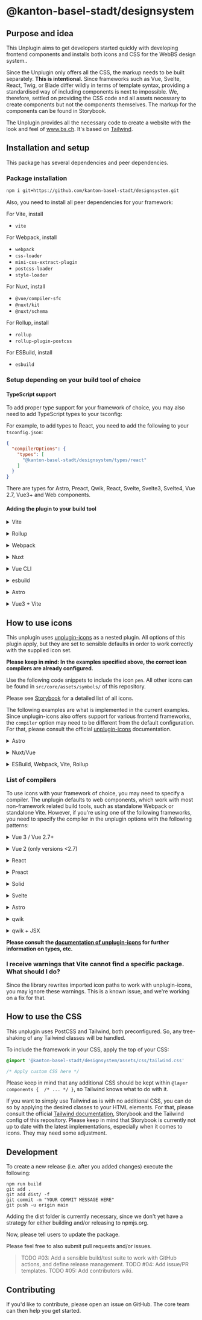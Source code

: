 # @kanton-basel-stadt/designsystem

## Purpose and idea

This Unplugin aims to get developers started quickly with developing frontend components and installs both icons and
CSS for the WebBS design system..

Since the Unplugin only offers all the CSS, the markup needs to be built separately. **This is intentional.** Since
frameworks such as Vue, Svelte, React, Twig, or Blade differ wildly in terms of template syntax, providing a standardised
way of including components is next to impossible. We, therefore, settled on providing the CSS code and all assets
necessary to create components but not the components themselves. The markup for the components can be found in Storybook.

The Unplugin provides all the necessary code to create a website with the look and feel of www.bs.ch. It's based
on [Tailwind](https://tailwindcss.com).

## Installation and setup

This package has several dependencies and peer dependencies.

### Package installation

```bash
npm i git+https://github.com/kanton-basel-stadt/designsystem.git
```

Also, you need to install all peer dependencies for your framework:

For Vite, install

 * `vite`

For Webpack, install

 * `webpack`
 * `css-loader`
 * `mini-css-extract-plugin`
 * `postcss-loader`
 * `style-loader`

For Nuxt, install

 * `@vue/compiler-sfc`
 * `@nuxt/kit`
 * `@nuxt/schema`

For Rollup, install

 * `rollup`
 * `rollup-plugin-postcss`

For ESBuild, install

 * `esbuild`

### Setup depending on your build tool of choice

#### TypeScript support

To add proper type support for your framework of choice, you may also need to add TypeScript types to your tsconfig:

For example, to add types to React, you need to add the following to your `tsconfig.json`:

```json
{
  "compilerOptions": {
    "types": [
      "@kanton-basel-stadt/designsystem/types/react"
    ]
  }
}
```

There are types for Astro, Preact, Qwik, React, Svelte, Svelte3, Svelte4, Vue 2.7, Vue3+ and Web components.

#### Adding the plugin to your build tool

<details>
<summary>Vite</summary><br>

```ts
import KantonBSDesignsystemPlugin from '@kanton-basel-stadt/designsystem/vite'

export default defineConfig({
  plugins: [
    KantonBSDesignsystemPlugin({ /* Options */ }),
  ],
  server: {
    fs: {
      strict: false,
    }
  },
})
```

Example: Can be found in `examples/vite-vanillla`.

<br></details>

<details>
<summary>Rollup</summary><br>

```ts
// rollup.config.js
import KantonBSDesignsystemPlugin from '@kanton-basel-stadt/designsystem/dist/rollup.cjs'

export default {
  input: 'main.js',
  output: { format: 'es', file: 'dist/bundle.js' },
  plugins: [
    KantonBSDesignsystemPlugin.default({
      tailwindOptions: {
        targetDir: `${process.cwd()}/dist` // Necessary for the output of font files to work
      }
    }),
  ],
}
```

Example: Can be found in `examples/rollup`.

<br></details>

<details>
<summary>Webpack</summary><br>

```ts
// webpack.config.js
module.exports = {
  /* ... */
  plugins: [
    require('@kanton-basel-stadt/designsystem/webpack').default({ /* Options */ })
  ],
}
```

Example: Can be found in `examples/webpack5`.

<br></details>

<details>
<summary>Nuxt</summary><br>

```ts
// nuxt.config.js
export default defineNuxtConfig({
  modules: [
    ['@kanton-basel-stadt/designsystem/nuxt', {
      iconOptions: {
        compiler: 'vue3',
      }
    }],
  ],
})
```

> This module works for both Nuxt 2 and [Nuxt Vite](https://github.com/nuxt/vite)

Example: Can be found in `examples/nuxt`.

<br></details>

<details>
<summary>Vue CLI</summary><br>

```ts
// vue.config.js
module.exports = {
  configureWebpack: {
    plugins: [
      require('@kanton-basel-stadt/designsystem/webpack')({
        iconOptions: {
          compiler: 'vue3',
        },
      }),
    ],
  },
}
```

<br></details>

<details>
<summary>esbuild</summary><br>

```ts
import Starter from '@kanton-basel-stadt/designsystem/esbuild'
// esbuild.config.js
import { build } from 'esbuild'

build({
  plugins: [KantonBSDesignsystemPlugin()],
  loader: {
    // Necessary for the font files to work
    '.woff': 'file',
    '.woff2': 'file',
  }
})
```

Example: Can be found in `examples/esbuild`.

<br></details>

<details>
<summary>Astro</summary><br>

```ts
// astro.config.mjs
import KantonBSDesignsystemPlugin from '@kanton-basel-stadt/designsystem/astro'

// https://astro.build/config
export default defineConfig({
  integrations: [
    KantonBSDesignsystemPlugin({
      iconOptions: {
        compiler: 'astro',
      }
    })
  ],
})
```

Example: Can be found in `examples/astro`.

<br></details>

<details>
<summary>Vue3 + Vite</summary><br>

```ts
// vite.config.ts
import { fileURLToPath, URL } from 'node:url'

import KantonBSDesignsystemPlugin from '@kanton-basel-stadt/designsystem/vite'
import vue from '@vitejs/plugin-vue'
import { defineConfig } from 'vite'

// https://vitejs.dev/config/
export default defineConfig({
  plugins: [
    KantonBSDesignsystemPlugin({
      iconOptions: {
        compiler: 'vue3',
      },
    }),
    vue(),
  ],
  resolve: {
    alias: {
      '@': fileURLToPath(new URL('./src', import.meta.url))
    }
  },
  server: {
    fs: {
      strict: false,
    }
  },
})
```

Example: Can be found in `examples/vue-vite`.

<br></details>

## How to use icons

This unplugin uses [unplugin-icons](https://www.npmjs.com/package/unplugin-icons) as a nested plugin. All options of
this plugin apply, but they are set to sensible defaults in order to work correctly with the supplied icon set.

**Please keep in mind: In the examples specified above, the correct icon compilers are already configured.**

Use the following code snippets to include the icon `pen`. All other icons can be found in `src/core/assets/symbols/`
of this repository.

Please see [Storybook](https://kanton-basel-stadt.github.io/storybook/?path=/story/6-components-icons-icon--default) for a detailed list of all icons.

The following examples are what is implemented in the current examples. Since unplugin-icons also offers support for
various frontend frameworks, the `compiler` option may need to be different from the default configuration. For that,
please consult the official [unplugin-icons](https://www.npmjs.com/package/unplugin-icons#configuration) documentation.

<details>
<summary>Astro</summary><br>

```astro
---
import IconSymbolPen from '@kanton-basel-stadt/designsystem/icons/symbol/pen'
---

<IconSymbolPen />
```

Example: Can be found in `examples/astro`.

<br></details>

<details>
<summary>Nuxt/Vue</summary><br>

```vue
<script lang="ts" setup>
  import IconSymbolPen from '@kanton-basel-stadt/designsystem/icons/symbol/pen'
</script>

<template>
  <div>
    <IconSymbolPen />
  </div>
</template>
```

Example: Can be found in `examples/nuxt`.

<br></details>

<details>
<summary>ESBuild, Webpack, Vite, Rollup</summary><br>

In your bundle file:
```js
import '@kanton-basel-stadt/designsystem/icons/symbol/pen'
```

And then, in your HTML file:

```html
<icon-symbol-pen />
```

Example: Can be found in `examples/nuxt`.

<br></details>

### List of compilers

To use icons with your framework of choice, you may need to specify a compiler. The unplugin defaults to web components,
which work with most non-framework related build tools, such as standalone Webpack or standalone Vite. However, if
you're using one of the following frameworks, you need to specify the compiler in the unplugin options with the following
patterns:

<details>
<summary>Vue 3 / Vue 2.7+</summary><br>

Requires peer dependency `@vue/compiler-sfc`.

```js
KantonBSDesignsystemPlugin({
  iconOptions: {
    compiler: 'vue3',
  },
})
```
<br/></details>

<details>
<summary>Vue 2 (only versions <2.7)</summary><br>

Requires peer dependency `vue-template-compiler`.

```js
KantonBSDesignsystemPlugin({
  iconOptions: {
    compiler: 'vue2',
  },
})
```
<br/></details>

<details>
<summary>React</summary><br>

Requires peer dependencies `@svgr/core` and its plugin `@svgr/plugin-jsx`.

```js
KantonBSDesignsystemPlugin({
  iconOptions: {
    compiler: 'jsx',
    jsx: 'react',
  },
})
```
<br/></details>

<details>
<summary>Preact</summary><br>

Requires peer dependencies `@svgr/core` and its plugin `@svgr/plugin-jsx`.

```js
KantonBSDesignsystemPlugin({
  iconOptions: {
    compiler: 'jsx',
    jsx: 'preact',
  },
})
```
<br/></details>

<details>
<summary>Solid</summary><br>

```js
KantonBSDesignsystemPlugin({
  iconOptions: {
    compiler: 'solid'
  },
})
```
<br/></details>

<details>
<summary>Svelte</summary><br>

```js
KantonBSDesignsystemPlugin({
  iconOptions: {
    compiler: 'svelte'
  },
})
```
<br/></details>

<details>
<summary>Astro</summary><br>

```js
KantonBSDesignsystemPlugin({
  iconOptions: {
    compiler: 'astro'
  },
})
```
<br/></details>

<details>
<summary>qwik</summary><br>

```js
KantonBSDesignsystemPlugin({
  iconOptions: {
    compiler: 'qwik'
  },
})
```
<br/></details>

<details>
<summary>qwik + JSX</summary><br>

Requires peer dependencies `@svgr/core` and its plugin `@svgr/plugin-jsx`.

```js
KantonBSDesignsystemPlugin({
  iconOptions: {
    compiler: 'jsx',
    jsx: 'qwik',
  },
})
```
<br/></details>

**Please consult the [documentation of unplugin-icons](https://github.com/unplugin/unplugin-icons) for further
information on types, etc.**

### I receive warnings that Vite cannot find a specific package. What should I do?

Since the library rewrites imported icon paths to work with unplugin-icons, you may ignore these warnings. This is a
known issue, and we're working on a fix for that.

## How to use the CSS

This unplugin uses PostCSS and Tailwind, both preconfigured. So, any tree-shaking of any Tailwind classes will be handled.

To include the framework in your CSS, apply the top of your CSS:

```css
@import '@kanton-basel-stadt/designsystem/assets/css/tailwind.css'

/* Apply custom CSS here */
```

Please keep in mind that any additional CSS should be kept within `@layer components {  /* ... */ }`, so Tailwind knows
what to do with it.

If you want to simply use Tailwind as is with no additional CSS, you can do so by applying the desired classes to your
HTML elements. For that, please consult the official [Tailwind documentation](https://tailwindcss.com/docs/installation),
Storybook and the Tailwind config of this repository. Please keep in mind that Storybook is currently not up to date with
the latest implementations, especially when it comes to icons. They may need some adjustment.

## Development

To create a new release (i.e. after you added changes) execute the following:

```
npm run build
git add .
git add dist/ -f
git commit -m "YOUR COMMIT MESSAGE HERE"
git push -u origin main
```

Adding the dist folder is currently necessary, since we don't yet have a
strategy for either building and/or releasing to npmjs.org.

Now, please tell users to update the package.

Please feel free to also submit pull requests and/or issues.

> TODO #03: Add a sensible build/test suite to work with GitHub actions, and define release management.
> TODO #04: Add issue/PR templates.
> TODO #05: Add contributors wiki.

## Contributing

If you'd like to contribute, please open an issue on GitHub. The core team can then help you get started.
